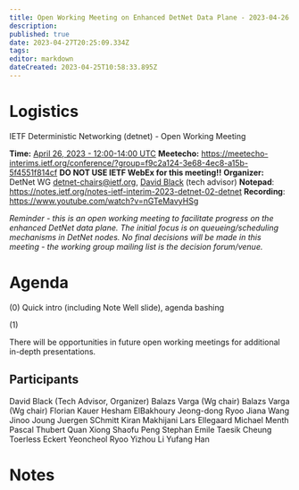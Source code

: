 ```yaml
---
title: Open Working Meeting on Enhanced DetNet Data Plane - 2023-04-26
description: 
published: true
date: 2023-04-27T20:25:09.334Z
tags: 
editor: markdown
dateCreated: 2023-04-25T10:58:33.895Z
---
```


# Logistics

IETF Deterministic Networking (detnet) - Open Working Meeting

**Time:** [April 26, 2023 - 12:00-14:00 UTC](https://www.timeanddate.com/worldclock/fixedtime.html?msg=DetNet+Open+Working+Meeting+on+Enhanced+DetNet+Data+Plane&iso=20230426T12&p1=1440&ah=2)
**Meetecho:** https://meetecho-interims.ietf.org/conference/?group=f9c2a124-3e68-4ec8-a15b-5f4551f814cf
**DO NOT USE IETF WebEx for this meeting!!**
**Organizer:** DetNet WG [detnet-chairs@ietf.org](mailto:detnet-chairs@ietf.org), [David Black](mailto:David.Black@dell.com) (tech advisor)
**Notepad**: https://notes.ietf.org/notes-ietf-interim-2023-detnet-02-detnet
**Recording**: https://www.youtube.com/watch?v=nGTeMavyHSg

*Reminder - this is an open working meeting to facilitate progress on the enhanced DetNet data plane. The initial focus is on queueing/scheduling mechanisms in DetNet nodes.  No final decisions will be made in this meeting - the working group mailing list is the decision forum/venue.*

# Agenda
(0) Quick intro (including Note Well slide), agenda bashing

(1) 

There will be opportunities in future open working meetings for additional in-depth presentations.


## Participants

  David Black (Tech Advisor, Organizer)
  Balazs Varga (Wg chair)
  Balazs Varga (Wg chair)
  Florian Kauer
  Hesham ElBakhoury
  Jeong-dong Ryoo
  Jiana Wang
  Jinoo Joung
  Juergen SChmitt
  Kiran Makhijani
  Lars Ellegaard
  Michael Menth
  Pascal Thubert
  Quan Xiong
  Shaofu Peng
  Stephan Emile
  Taesik Cheung
  Toerless Eckert
  Yeoncheol Ryoo
  Yizhou Li
  Yufang Han

# Notes



